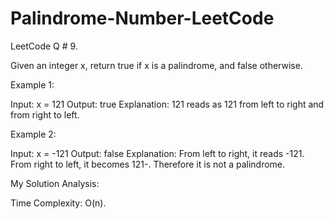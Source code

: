 # Palindrome-Number-LeetCode

LeetCode Q # 9.

Given an integer x, return true if x is a palindrome, and false otherwise.

Example 1:

Input: x = 121
Output: true
Explanation: 121 reads as 121 from left to right and from right to left.

Example 2:

Input: x = -121
Output: false
Explanation: From left to right, it reads -121. From right to left, it becomes 121-. Therefore it is not a palindrome.

My Solution Analysis:

<div align = "center>

![image](https://github.com/xo-azeem/Palindrome-Number-LeetCode/assets/171427226/b1800d9c-0410-4e8b-98f0-1d2200da75e5)

Time Complexity: O(n).

</div>
